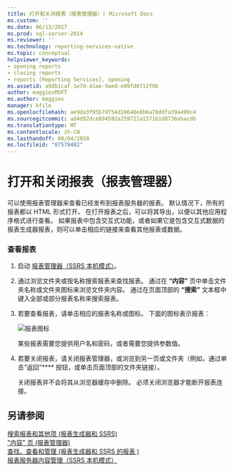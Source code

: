 ```yaml
---
title: 打开和关闭报表（报表管理器）| Microsoft Docs
ms.custom: ''
ms.date: 06/13/2017
ms.prod: sql-server-2014
ms.reviewer: ''
ms.technology: reporting-services-native
ms.topic: conceptual
helpviewer_keywords:
- opening reports
- closing reports
- reports [Reporting Services], opening
ms.assetid: a9db1caf-1e7d-41ee-9aed-e09fd0712f9b
author: maggiesMSFT
ms.author: maggies
manager: kfile
ms.openlocfilehash: ae9da3f95b7d754d16648e6b6a78ddfa39a499c4
ms.sourcegitcommit: ad4d92dce894592a259721a1571b1d8736abacdb
ms.translationtype: MT
ms.contentlocale: zh-CN
ms.lasthandoff: 08/04/2020
ms.locfileid: "87579482"
---
```

# <a name="open-and-close-a-report-report-manager"></a>打开和关闭报表（报表管理器）
  可以使用报表管理器来查看已经发布到报表服务器的报表。 默认情况下，所有的报表都以 HTML 形式打开。 在打开报表之后，可以将其导出，以便以其他应用程序格式进行查看。 如果报表中包含交互式功能，或者如果它是包含交互式数据的报表生成器报表，则可以单击相应的链接来查看其他报表或数据。  
  
### <a name="to-view-a-report"></a>查看报表  
  
1.  启动 [报表管理器（SSRS 本机模式）](../report-manager-ssrs-native-mode.md)。  
  
2.  通过浏览文件夹或按名称搜索报表来查找报表。 通过在 **“内容”** 页中单击文件夹名称或文件夹图标来浏览文件夹内容。 通过在页面顶部的 **“搜索”** 文本框中键入全部或部分报表名称来搜索报表。  
  
3.  若要查看报表，请单击相应的报表名称或图标。 下面的图标表示报表：  
  
     ![报表图标](../media/hlp-16doc.gif "报表图标")  
  
     某些报表需要您提供用户名和密码，或者需要您提供参数值。  
  
4.  若要关闭报表，请关闭报表管理器，或浏览到另一页或文件夹（例如，通过单击“返回”**** 按钮，或单击页面顶部的文件夹链接）。  
  
     关闭报表并不会将其从浏览器缓存中删除。 必须关闭浏览器才能断开报表连接。  
  
## <a name="see-also"></a>另请参阅  
 [搜索报表和其他项 &#40;报表生成器和 SSRS&#41;](../report-builder/searching-for-reports-and-other-items-report-builder-and-ssrs.md)   
 ["内容" 页 &#40;报表管理器&#41;](../contents-page-report-manager.md)   
 [查找、查看和管理 &#40;报表生成器和 SSRS 的报表 &#41;](../report-builder/finding-viewing-and-managing-reports-report-builder-and-ssrs.md)   
 [报表服务器内容管理（SSRS 本机模式）](../report-server/report-server-content-management-ssrs-native-mode.md)  
  
  
